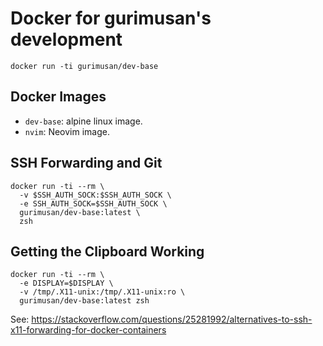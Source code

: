 Docker for gurimusan's development
==================================

    docker run -ti gurimusan/dev-base

Docker Images
--------------

- `dev-base`: alpine linux image.
- `nvim`: Neovim image.

SSH Forwarding and Git
----------------------

    docker run -ti --rm \
      -v $SSH_AUTH_SOCK:$SSH_AUTH_SOCK \
      -e SSH_AUTH_SOCK=$SSH_AUTH_SOCK \
      gurimusan/dev-base:latest \
      zsh

Getting the Clipboard Working
-----------------------------

    docker run -ti --rm \
      -e DISPLAY=$DISPLAY \
      -v /tmp/.X11-unix:/tmp/.X11-unix:ro \
      gurimusan/dev-base:latest zsh

See: https://stackoverflow.com/questions/25281992/alternatives-to-ssh-x11-forwarding-for-docker-containers
